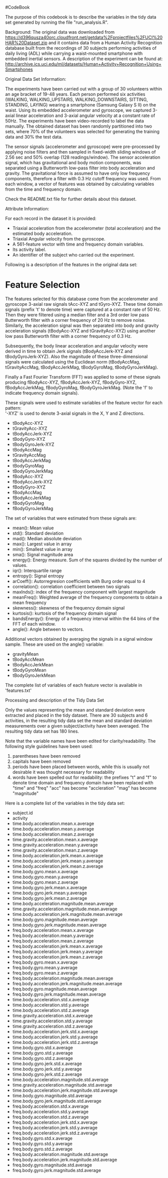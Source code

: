 #CodeBook

The purpose of this codebook is to describe the variables in the tidy data set generated by running the file "run_analysis.R".


Background:
The original data was downloaded from https://d396qusza40orc.cloudfront.net/getdata%2Fprojectfiles%2FUCI%20HAR%20Dataset.zip and it contains data from a Human Activity Recognition database built from the recordings of 30 subjects performing activities of daily living (ADL) while carrying a waist-mounted smartphone with embedded inertial sensors.
A description of the experiment can be found at: http://archive.ics.uci.edu/ml/datasets/Human+Activity+Recognition+Using+Smartphones 	

Original Data Set Information:

The experiments have been carried out with a group of 30 volunteers within an age bracket of 19-48 years. Each person performed six activities (WALKING, WALKING_UPSTAIRS, WALKING_DOWNSTAIRS, SITTING, STANDING, LAYING) wearing a smartphone (Samsung Galaxy S II) on the waist. Using its embedded accelerometer and gyroscope, we captured 3-axial linear acceleration and 3-axial angular velocity at a constant rate of 50Hz. The experiments have been video-recorded to label the data manually. The obtained dataset has been randomly partitioned into two sets, where 70% of the volunteers was selected for generating the training data and 30% the test data.

The sensor signals (accelerometer and gyroscope) were pre-processed by applying noise filters and then sampled in fixed-width sliding windows of 2.56 sec and 50% overlap (128 readings/window). The sensor acceleration signal, which has gravitational and body motion components, was separated using a Butterworth low-pass filter into body acceleration and gravity. The gravitational force is assumed to have only low frequency components, therefore a filter with 0.3 Hz cutoff frequency was used. From each window, a vector of features was obtained by calculating variables from the time and frequency domain.

Check the README.txt file for further details about this dataset.

Attribute Information:

For each record in the dataset it is provided:
- Triaxial acceleration from the accelerometer (total acceleration) and the estimated body acceleration.
- Triaxial Angular velocity from the gyroscope.
- A 561-feature vector with time and frequency domain variables.
- Its activity label.
- An identifier of the subject who carried out the experiment. 


Following is a description of the features in the original data set:

Feature Selection 
=================

The features selected for this database come from the accelerometer and gyroscope 3-axial raw signals tAcc-XYZ and tGyro-XYZ. These time domain signals (prefix 't' to denote time) were captured at a constant rate of 50 Hz. Then they were filtered using a median filter and a 3rd order low pass Butterworth filter with a corner frequency of 20 Hz to remove noise. Similarly, the acceleration signal was then separated into body and gravity acceleration signals (tBodyAcc-XYZ and tGravityAcc-XYZ) using another low pass Butterworth filter with a corner frequency of 0.3 Hz. 

Subsequently, the body linear acceleration and angular velocity were derived in time to obtain Jerk signals (tBodyAccJerk-XYZ and tBodyGyroJerk-XYZ). Also the magnitude of these three-dimensional signals were calculated using the Euclidean norm (tBodyAccMag, tGravityAccMag, tBodyAccJerkMag, tBodyGyroMag, tBodyGyroJerkMag). 

Finally a Fast Fourier Transform (FFT) was applied to some of these signals producing fBodyAcc-XYZ, fBodyAccJerk-XYZ, fBodyGyro-XYZ, fBodyAccJerkMag, fBodyGyroMag, fBodyGyroJerkMag. (Note the 'f' to indicate frequency domain signals). 

These signals were used to estimate variables of the feature vector for each pattern:  
'-XYZ' is used to denote 3-axial signals in the X, Y and Z directions.

* tBodyAcc-XYZ
* tGravityAcc-XYZ
* tBodyAccJerk-XYZ
* tBodyGyro-XYZ
* tBodyGyroJerk-XYZ
* tBodyAccMag
* tGravityAccMag
* tBodyAccJerkMag
* tBodyGyroMag
* tBodyGyroJerkMag
* fBodyAcc-XYZ
* fBodyAccJerk-XYZ
* fBodyGyro-XYZ
* fBodyAccMag
* fBodyAccJerkMag
* fBodyGyroMag
* fBodyGyroJerkMag

The set of variables that were estimated from these signals are: 

* mean(): Mean value
* std(): Standard deviation
* mad(): Median absolute deviation 
* max(): Largest value in array
* min(): Smallest value in array
* sma(): Signal magnitude area
* energy(): Energy measure. Sum of the squares divided by the number of values. 
* iqr(): Interquartile range 
* entropy(): Signal entropy
* arCoeff(): Autorregresion coefficients with Burg order equal to 4
* correlation(): correlation coefficient between two signals
* maxInds(): index of the frequency component with largest magnitude
* meanFreq(): Weighted average of the frequency components to obtain a mean frequency
* skewness(): skewness of the frequency domain signal 
* kurtosis(): kurtosis of the frequency domain signal 
* bandsEnergy(): Energy of a frequency interval within the 64 bins of the FFT of each window.
* angle(): Angle between to vectors.

Additional vectors obtained by averaging the signals in a signal window sample. These are used on the angle() variable:

* gravityMean
* tBodyAccMean
* tBodyAccJerkMean
* tBodyGyroMean
* tBodyGyroJerkMean

The complete list of variables of each feature vector is available in 'features.txt'


Processing and description of the Tidy Data Set

Only the values representing the mean and standard deviation were extracted and placed in the tidy dataset. There are 30 subjects and 6 activities, in the resulting tidy data set the mean and standard deviation measurements over a given subject/activity have been averaged. The resulting tidy data set has 180 lines.

Note that the variable names have been edited for clarity/readability.  The following style guidelines have been used:
1. parentheses have been removed
2. capitals have been removed
3. periods have been placed between words, while this is usually not desirable it was thought necessary for readability
4. words have been spelled out for readability:
	the prefixes "t" and "f" to denote time domain and frequency domain have been replaced with "time" and "freq"
 	"acc" has become "accleration"
 	"mag" has become "magnitude"


Here is a complete list of the variables in the tidy data set:
* subject.id
* activity
* time.body.acceleration.mean.x.average
* time.body.acceleration.mean.y.average
* time.body.acceleration.mean.z.average
* time.gravity.acceleration.mean.x.average
* time.gravity.acceleration.mean.y.average
* time.gravity.acceleration.mean.z.average
* time.body.acceleration.jerk.mean.x.average
* time.body.acceleration.jerk.mean.y.average
* time.body.acceleration.jerk.mean.z.average
* time.body.gyro.mean.x.average
* time.body.gyro.mean.y.average
* time.body.gyro.mean.z.average
* time.body.gyro.jerk.mean.x.average
* time.body.gyro.jerk.mean.y.average
* time.body.gyro.jerk.mean.z.average
* time.body.acceleration.magnitude.mean.average
* time.gravity.acceleration.magnitude.mean.average
* time.body.acceleration.jerk.magnitude.mean.average
* time.body.gyro.magnitude.mean.average
* time.body.gyro.jerk.magnitude.mean.average
* freq.body.acceleration.mean.x.average
* freq.body.acceleration.mean.y.average
* freq.body.acceleration.mean.z.average
* freq.body.acceleration.jerk.mean.x.average
* freq.body.acceleration.jerk.mean.y.average
* freq.body.acceleration.jerk.mean.z.average
* freq.body.gyro.mean.x.average
* freq.body.gyro.mean.y.average
* freq.body.gyro.mean.z.average
* freq.body.acceleration.magnitude.mean.average
* freq.body.acceleration.jerk.magnitude.mean.average
* freq.body.gyro.magnitude.mean.average
* freq.body.gyro.jerk.magnitude.mean.average
* time.body.acceleration.std.x.average
* time.body.acceleration.std.y.average
* time.body.acceleration.std.z.average
* time.gravity.acceleration.std.x.average
* time.gravity.acceleration.std.y.average
* time.gravity.acceleration.std.z.average
* time.body.acceleration.jerk.std.x.average
* time.body.acceleration.jerk.std.y.average
* time.body.acceleration.jerk.std.z.average
* time.body.gyro.std.x.average
* time.body.gyro.std.y.average
* time.body.gyro.std.z.average
* time.body.gyro.jerk.std.x.average
* time.body.gyro.jerk.std.y.average
* time.body.gyro.jerk.std.z.average
* time.body.acceleration.magnitude.std.average
* time.gravity.acceleration.magnitude.std.average
* time.body.acceleration.jerk.magnitude.std.average
* time.body.gyro.magnitude.std.average
* time.body.gyro.jerk.magnitude.std.average
* freq.body.acceleration.std.x.average
* freq.body.acceleration.std.y.average
* freq.body.acceleration.std.z.average
* freq.body.acceleration.jerk.std.x.average
* freq.body.acceleration.jerk.std.y.average
* freq.body.acceleration.jerk.std.z.average
* freq.body.gyro.std.x.average
* freq.body.gyro.std.y.average
* freq.body.gyro.std.z.average
* freq.body.acceleration.magnitude.std.average
* freq.body.acceleration.jerk.magnitude.std.average
* freq.body.gyro.magnitude.std.average
* freq.body.gyro.jerk.magnitude.std.average




